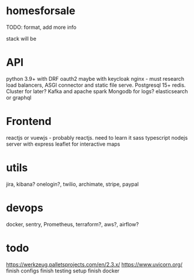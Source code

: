 # homesforsale
TODO: format, add more info

stack will be

# API
  python 3.9+ with DRF 
  oauth2 maybe with keycloak
  nginx - must research load balancers, ASGI connector and static file serve.
  Postgresql 15+
  redis. Cluster for later?
  Kafka and apache spark
  Mongodb for logs?
  elasticsearch or graphql
  
# Frontend
reactjs or vuewjs - probably reactjs. need to learn it
sass
typescript
nodejs server with express
leaflet for interactive maps

# utils
jira, kibana? onelogin?, twilio, archimate, stripe, paypal

# devops
docker, sentry, Prometheus, terraform?, aws?, airflow?

# todo
https://werkzeug.palletsprojects.com/en/2.3.x/
https://www.uvicorn.org/
finish configs
finish testing setup
finish docker
